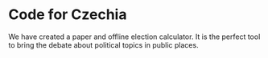 # Code for Czechia

<!--date:2018-05-25--2018-05-27-->
<!--not hidden-->

<!--I expe-->

<!--abstract-->

We have created a paper and offline election calculator. It is the perfect tool to bring the debate about political topics in public places.
